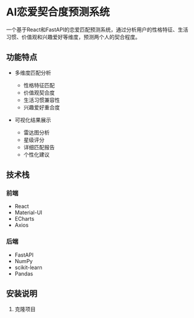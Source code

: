 # AI恋爱契合度预测系统

一个基于React和FastAPI的恋爱匹配预测系统，通过分析用户的性格特征、生活习惯、价值观和兴趣爱好等维度，预测两个人的契合程度。

## 功能特点

- 多维度匹配分析
  - 性格特征匹配
  - 价值观契合度
  - 生活习惯兼容性
  - 兴趣爱好重合度

- 可视化结果展示
  - 雷达图分析
  - 星级评分
  - 详细匹配报告
  - 个性化建议

## 技术栈

### 前端
- React
- Material-UI
- ECharts
- Axios

### 后端
- FastAPI
- NumPy
- scikit-learn
- Pandas

## 安装说明

1. 克隆项目
